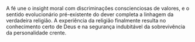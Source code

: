 ﻿A fé une o insight moral com discriminações conscienciosas de valores, e o sentido evolucionário pré-existente do dever completa a linhagem da verdadeira religião. A experiência da religião finalmente resulta no conhecimento certo de Deus e na segurança indubitável da sobrevivência da personalidade crente.